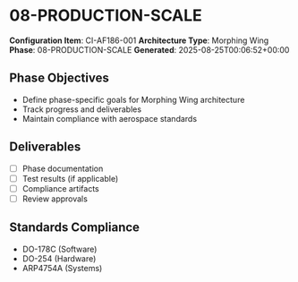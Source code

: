 # 08-PRODUCTION-SCALE

**Configuration Item**: CI-AF186-001
**Architecture Type**: Morphing Wing
**Phase**: 08-PRODUCTION-SCALE
**Generated**: 2025-08-25T00:06:52+00:00

## Phase Objectives
- Define phase-specific goals for Morphing Wing architecture
- Track progress and deliverables
- Maintain compliance with aerospace standards

## Deliverables
- [ ] Phase documentation
- [ ] Test results (if applicable)
- [ ] Compliance artifacts
- [ ] Review approvals

## Standards Compliance
- DO-178C (Software)
- DO-254 (Hardware)
- ARP4754A (Systems)
